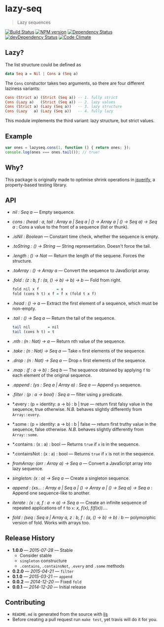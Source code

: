 # lazy-seq

> Lazy sequences

[![Build Status](https://secure.travis-ci.org/phadej/lazy-seq.svg?branch=master)](http://travis-ci.org/phadej/lazy-seq)
[![NPM version](https://badge.fury.io/js/lazy-seq.svg)](http://badge.fury.io/js/lazy-seq)
[![Dependency Status](https://david-dm.org/phadej/lazy-seq.svg)](https://david-dm.org/phadej/lazy-seq)
[![devDependency Status](https://david-dm.org/phadej/lazy-seq/dev-status.svg)](https://david-dm.org/phadej/lazy-seq#info=devDependencies)
[![Code Climate](https://img.shields.io/codeclimate/github/phadej/lazy-seq.svg)](https://codeclimate.com/github/phadej/lazy-seq)

## Lazy?

The list structure could be defined as

```hs
data Seq a = Nil | Cons a (Seq a)
```

The `Cons` constuctor takes two arguments, so there are four different laziness variants:

```hs
Cons (Strict a) (Strict (Seq a)) -- 1. fully strict
Cons (Lazy a)   (Strict (Seq a)) -- 2. lazy values
Cons (Strict a) (Lazy (Seq a))   -- 3. lazy structure
Cons (Lazy   a) (Lazy (Seq a))   -- 4. fully lazy
```

This module implements the third variant: lazy structure, but strict values.

## Example

```js
var ones = lazyseq.cons(1, function () { return ones; });
console.log(ones === ones.tail()); // true!
```

## Why?

This package is originally made to optimise shrink operations in [jsverify](http://jsverify.github.io/), a property-based testing library.

## API

- *nil : Seq a* &mdash; Empty sequence.

- *cons : (head : a, tail : Array a | Seq a | () → Array a | () → Seq a) → Seq a* : Cons a value to the front of a sequence (list or thunk).

- *.isNil : Boolean* &mdash; Constant time check, whether the sequence is empty.

- *.toString : () → String* &mdash; String representation. Doesn't force the tail.

- *.length : () → Nat* &mdash; Return the length of the sequene. Forces the structure.

- *.toArray : () → Array a* &mdash; Convert the sequence to JavaScript array.

- *.fold : (z : b, f : (a, () → b) → b) → b* &mdash; Fold from right.

    ```hs
    fold nil x f        = x
    fold (cons h t) x f = f x (fold t x f)
    ```

- *.head : () → a* &mdash;  Extract the first element of a sequence, which must be non-empty.

- *.tail : () → Seq a* &mdash; Return the tail of the sequence.

    ```hs
    tail nil        = nil
    tail (cons h t) = t
    ```

- *.nth : (n : Nat) → a* &mdash; Return nth value of the sequence.

- *.take : (n : Nat) → Seq a* &mdash; Take `n` first elements of the sequence.

- *.drop : (n : Nat) → Seq a* &mdash; Drop `n` first elements of the sequence.

- *.map : (f : a → b) : Seq b* &mdash; The sequence obtained by applying `f` to each element of the original sequence.

- *.append : (ys : Seq a | Array a) : Seq a* &mdash; Append `ys` sequence.

- *.filter : (p : a -> bool) : Seq a* &mdash; filter using `p` predicate.

- *.every : (p = identity: a -> b) : b | true &mdash; return first falsy value in the sequence, true otherwise. *N.B.* behaves slightly differently from `Array::every`.

- *.some : (p = identity: a -> b) : b | false &mdash; return first truthy value in the sequence, false otherwise. *N.B.* behaves slightly differently from `Array::some`.

- *.contains : (x : a) : bool &mdash; Returns `true` if `x` is in the sequence.

- *.containsNot : (x : a) : bool &mdash; Returns `true` if `x` is not in the sequence.

- *fromArray: (arr : Array a) → Seq a* &mdash; Convert a JavaScript array into lazy sequence.

- *singleton: (x : a) → Seq a* &mdash; Create a singleton sequence.

- *append : (xs... : Array a | Seq a | () → Array a | () → Seq a) → Seq a* : Append one sequence-like to another.

- *iterate : (x : a, f : a → a) → Seq a* &mdash; Create an infinite sequence of repeated applications of `f` to `x`: *x, f(x), f(f(x))&hellip;*.

- *fold : (seq : Seq a | Array a, z : b, f : (a, () → b) → b) : b* &mdash; polymorphic version of fold. Works with arrays too.

## Release History

- **1.0.0** &mdash; *2015-07-28* &mdash; Stable
  - Consider stable
  - `singleton` constructure
  - `.contains`, `.containsNot`, `.every` and `.some` methods
- **0.2.0** &mdash; *2015-04-21* &mdash; `filter`
- **0.1.0** &mdash; *2015-03-21* &mdash; `append`
- **0.0.2** &mdash; *2014-12-20* &mdash; Fixed `fold`
- **0.0.1** &mdash; *2014-12-20* &mdash; Initial release

## Contributing

- `README.md` is generated from the source with [ljs](https://github.com/phadej/ljs)
- Before creating a pull request run `make test`, yet travis will do it for you.
